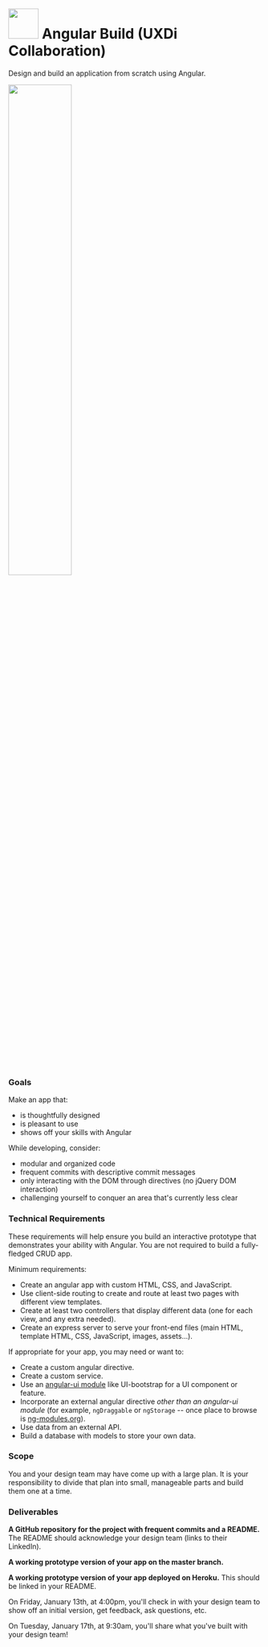 # <img src="https://cloud.githubusercontent.com/assets/7833470/10423298/ea833a68-7079-11e5-84f8-0a925ab96893.png" width="60"> Angular Build (UXDi Collaboration)

Design and build an application from scratch using Angular.

<img src="http://www.thisiscolossal.com/wp-content/uploads/2014/09/amish.gif" width="50%">

### Goals

Make an app that:
* is thoughtfully designed
* is pleasant to use
* shows off your skills with Angular

While developing, consider:
* modular and organized code  
* frequent commits with descriptive commit messages
* only interacting with the DOM through directives (no jQuery DOM interaction)
* challenging yourself to conquer an area that's currently less clear

### Technical Requirements

These requirements will help ensure you build an interactive prototype that demonstrates your ability with Angular. You are not required to build a fully-fledged CRUD app.


Minimum requirements:
* Create an angular app with custom HTML, CSS, and JavaScript.  
* Use client-side routing to create and route at least two pages with different view templates.
* Create at least two controllers that display different data (one for each view, and any extra needed).
* Create an express server to serve your front-end files (main HTML, template HTML, CSS, JavaScript, images, assets...).


If appropriate for your app, you may need or want to:
* Create a custom angular directive.
* Create a custom service.
* Use an <a href="https://angular-ui.github.io">angular-ui module</a> like UI-bootstrap for a UI component or feature.
* Incorporate an external angular directive *other than an angular-ui module* (for example, `ngDraggable` or `ngStorage` -- once place to browse is <a href="http://ngmodules.org">ng-modules.org</a>).
* Use data from an external API.
* Build a database with models to store your own data.

### Scope

You and your design team may have come up with a large plan. It is your responsibility to divide that plan into small, manageable parts and build them one at a time.

### Deliverables

**A GitHub repository for the project with frequent commits and a README.** The README should acknowledge your design team (links to their LinkedIn).

**A working prototype version of your app on the master branch.**

**A working prototype version of your app deployed on Heroku.** This should be linked in your README.

On Friday, January 13th, at 4:00pm, you'll check in with your design team to show off an initial version, get feedback, ask questions, etc.

On Tuesday, January 17th, at 9:30am, you'll share what you've built with your design team!
